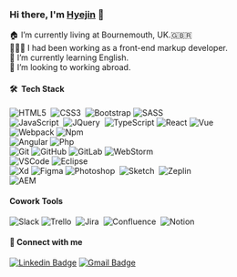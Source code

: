 
### Hi there, I'm [Hyejin](https://github.com/hyejinkim.dev) 👋

🏠 I’m currently living at Bournemouth, UK.🇬🇧🇷 <br/>
👩🏻‍💻 I had been working as a front-end markup developer.<br/>
🌱 I’m currently learning English.<br/>
💜️ I’m looking to working abroad.

#### 🛠  Tech Stack
![HTML5](https://img.shields.io/badge/HTML5-E34F26.svg?&style=flat&logo=html5&logoColor=white)&nbsp; ![CSS3](https://img.shields.io/badge/CSS3-%231572B6.svg?&style=flat&logo=css3&logoColor=white)&nbsp; ![Bootstrap](https://img.shields.io/badge/Bootstrap-7952B3?style=flat&logo=Bootstrap&logoColor=white) ![SASS](https://img.shields.io/badge/Sass-CC6699?style=flat&logo=Sass&logoColor=white)&nbsp; </br>
![JavaScript](https://img.shields.io/badge/Javascript-F7DF1E?style=flat&logo=Javascript&logoColor=white)&nbsp; ![JQuery](https://img.shields.io/badge/JQuery-0769AD?style=flat&logo=JQuery&logoColor=white)&nbsp; ![TypeScript](https://img.shields.io/badge/TYPESCRIPT-%23007ACC.svg?&style=flat&logo=typescript&logoColor=white) ![React](https://img.shields.io/badge/React-61DAFB?style=flat&logo=React&logoColor=white)&nbsp;![Vue](https://img.shields.io/badge/Vue.js-35495E?style=flat&logo=vue.js&logoColor=4FC08D)&nbsp; </br>
![Webpack](https://img.shields.io/badge/Webpack-8DD6F9?style=flat&logo=Webpack&logoColor=white)&nbsp;![Npm](https://img.shields.io/badge/npm-CB3837?style=flat&logo=npm&logoColor=white)&nbsp; </br>
![Angular](https://img.shields.io/badge/ANGULAR-DD0031.svg?&style=flat&logo=angular&logoColor=white) ![Php](https://img.shields.io/badge/PHP-777BB4?style=flat&logo=php&logoColor=white) </br>
![Git](https://img.shields.io/badge/GIT-%23F05033.svg?&style=flat&logo=git&logoColor=white) ![GitHub](https://img.shields.io/badge/GITHUB-%23121011.svg?&style=flat&logo=github&logoColor=white) ![GitLab](https://img.shields.io/badge/GITLAB-%23181717.svg?&style=flat&logo=gitlab&logoColor=white) ![WebStorm](https://img.shields.io/badge/WebStorm-000000?style=flat&logo=WebStorm&logoColor=white)&nbsp; </br>
![VSCode](https://img.shields.io/badge/VSCODE-007ACC.svg?&style=flat&logo=visual-studio-code) ![Eclipse](https://img.shields.io/badge/ECLIPSE-2C2255.svg?&style=flat&logo=eclipse) </br>
![Xd](https://img.shields.io/badge/Adobe%20XD-470137?style=flat&logo=Adobe%20XD&logoColor=#FF61F6)&nbsp;![Figma](https://img.shields.io/badge/Figma-F24E1E?style=flat&logo=figma&logoColor=white)&nbsp;![Photoshop](https://img.shields.io/badge/Photoshop-31A8FF?style=flat&logo=Adobe%20Photoshop&logoColor=black)&nbsp; ![Sketch](https://img.shields.io/badge/Sketch-FFB387?style=flat&logo=sketch&logoColor=black)&nbsp; ![Zeplin](https://aleen42.github.io/badges/src/zeplin.svg)&nbsp; </br>
![AEM](https://img.shields.io/badge/AEM-FF0000?style=flat&logo=Adobe&logoColor=white)&nbsp;

#### Cowork Tools
![Slack](https://img.shields.io/badge/Slack-4A154B?style=flat&logo=slack&logoColor=white)&nbsp;![Trello](https://img.shields.io/badge/Trello-0052CC?style=flat&logo=trello&logoColor=white)&nbsp; ![Jira](https://img.shields.io/badge/Jira-0052CC?style=flat&logo=Jira&logoColor=white)&nbsp; ![Confluence](https://img.shields.io/badge/Confluence-172B4D?style=flat&logo=Confluence&logoColor=white)&nbsp; ![Notion](https://img.shields.io/badge/Notion-000000?style=flat&logo=notion&logoColor=white)&nbsp; 

#### 📩 Connect with me
[![Linkedin Badge](https://img.shields.io/badge/-hyejinkim.dev-blue?style=flat-square&logo=Linkedin&logoColor=white&link=https://www.linkedin.com/in/hyejinkim.dev/)](https://www.linkedin.com/in/hyejinkim.dev/) [![Gmail Badge](https://img.shields.io/badge/-hyejinkim.dev@gmail.com-c14438?style=flat-square&logo=Gmail&logoColor=white&link=mailto:hyejinkim.dev@gmail.com)](mailto:hyejinkim.dev@gmail.com)


 

  




